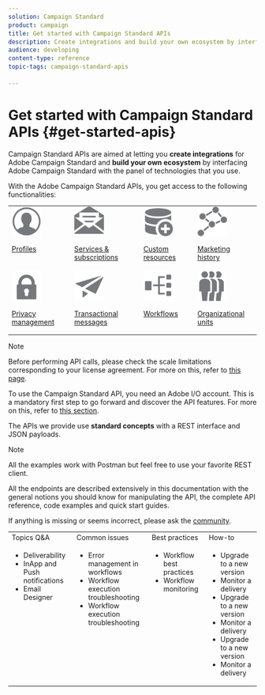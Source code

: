 ```yaml
---
solution: Campaign Standard
product: campaign
title: Get started with Campaign Standard APIs
description: Create integrations and build your own ecosystem by interfacing Campaign with a panel of technologies.
audience: developing
content-type: reference
topic-tags: campaign-standard-apis

---
```


# Get started with Campaign Standard APIs {#get-started-apis}

Campaign Standard APIs are aimed at letting you **create integrations** for Adobe Campaign Standard and **build your own ecosystem** by interfacing Adobe Campaign Standard with the panel of technologies that you use.

With the Adobe Campaign Standard APIs, you get access to the following functionalities:

<table><tr>
 <td valign="top"><a href="../../api/using/retrieving-profiles.md"><img width="60px" alt="conditions" src="assets/icon_profile.svg"/><p><a href="../../api/using/retrieving-profiles.md">Profiles</p></td>
<td valign="top"><a href="../../api/using/creating-a-service.md"><img width="60px" alt="conditions" src="assets/icon_services.svg"/><p><a href="../../api/using/creating-a-service.md">Services & subscriptions</p></td>
<td valign="top"><a href="../../api/using/interacting-with-custom-resources.md"><img width="60px" alt="conditions" src="assets/icon_customresources.svg"/><p><a href="../../api/using/interacting-with-custom-resources.md">Custom resources</p></td>
<td valign="top"><a href="../../api/using/interacting-with-marketing-history.md"><img width="60px" alt="conditions" src="assets/icon_marketinghistory.svg"/><p><a href="../../api/using/interacting-with-marketing-history.md">Marketing history</p></td>
</tr>
<tr>
<td valign="top"><a href="../../api/using/creating-a-privacy-request.md"><img width="60px" alt="conditions" src="assets/icon_privacy.svg"/><p><a href="../../api/using/creating-a-privacy-request.md">Privacy management</p></td>
<td valign="top"><a href="../../api/using/managing-transactional-messages.md"><img width="60px" alt="conditions" src="assets/icon_transactionalmessage.svg"/><p><a href="../../api/using/managing-transactional-messages.md">Transactional messages</p></td>
<td valign="top"><a href="../../api/using/controlling-a-workflow.md"><img width="60px" alt="conditions" src="assets/icon_workflows.svg"/><p><a href="../../api/using/controlling-a-workflow.md">Workflows</p></td>
<td valign="top"><a href="../../api/using/retrieving-an-organizational-unit.md"><img width="60px" alt="conditions" src="assets/icon_units.svg"/><p><a href="../../api/using/retrieving-an-organizational-unit.md">Organizational units</p></td>
</tr></table>

>[!NOTE]
>
>Before performing API calls, please check the scale limitations corresponding to your license agreement. For more on this, refer to [this page](https://helpx.adobe.com/legal/product-descriptions/campaign-standard.html#ITInfrastructureResourcesbyActiveProfilesTiers).

To use the Campaign Standard API, you need an Adobe I/O account. This is a mandatory first step to go forward and discover the API features. 
For more on this, refer to [this section](../../api/using/setting-up-api-access.md).

The APIs we provide use **standard concepts** with a REST interface and JSON payloads.

>[!NOTE]
>
>All the examples work with Postman but feel free to use your favorite REST client.

All the endpoints are described extensively in this documentation with the general notions you should know for manipulating the API, the complete API reference, code examples and quick start guides.

If anything is missing or seems incorrect, please ask the [community](https://experienceleaguecommunities.adobe.com/t5/adobe-campaign-standard/ct-p/adobe-campaign-standard-community).




<table>
    <tr><td>Topics Q&A</td><td>Common issues</td><td>Best practices</td><td>How-to</td></tr>
    <tr>
    <td valign="top">
        <ul><li>Deliverability</li>
        <li>InApp and Push notifications</li>
        <li>Email Designer</li></ul>
    </td>
    <td valign="top">
        <ul><li>Error management in workflows</li>
    <li>Workflow execution troubleshooting</li>
        <li>Workflow execution troubleshooting</li></ul>
    </td>
   <td valign="top">
        <ul><li>Workflow best practices</li>
        <li>Workflow monitoring</li></ul>
    </td>
    <td valign="top">
       <ul> <li>Upgrade to a new version</li>
        <li>Monitor a delivery</li>
        <li>Upgrade to a new version</li>
        <li>Monitor a delivery</li>        
        <li>Upgrade to a new version</li>
        <li>Monitor a delivery</li>    </ul>    
    </td>
    </tr>
</table>
